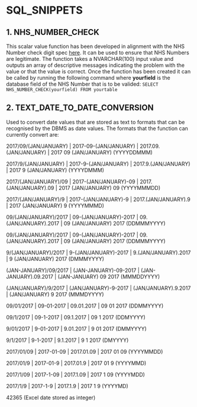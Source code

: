 # SQL_SNIPPETS

## 1. NHS_NUMBER_CHECK
This scalar value function has been developed in alignment with the NHS Number check digit spec [here](http://www.datadictionary.nhs.uk/version2/data_dictionary/data_field_notes/n/nhs_number_de.asp?shownav=0).  It can be used to ensure that NHS Numbers are legitimate.  The function takes a NVARCHAR(100) input value and outputs an array of descriptive messages indicating the problem with the value or that the value is correct.  Once the function has been created it can be called by running the following command where **yourfield** is the database field of the NHS Number that is to be valided: 
```SELECT NHS_NUMBER_CHECK(yourfield) FROM yourtable```

## 2. TEXT_DATE_TO_DATE_CONVERSION
Used to convert date values that are stored as text to formats that can be recognised by the DBMS as date values.  The formats that the function can currently convert are:

2017/09/(JAN/JANUARY) | 2017-09-(JAN/JANUARY) | 2017.09.(JAN/JANUARY) | 2017 09 (JAN/JANUARY) (YYYYDDMMM)

2017/9/(JAN/JANUARY) | 2017-9-(JAN/JANUARY) | 2017.9.(JAN/JANUARY) | 2017 9 (JAN/JANUARY) (YYYYDMMM)

2017/(JAN/JANUARY)/09 | 2017-(JAN/JANUARY)-09 | 2017.(JAN/JANUARY).09 | 2017 (JAN/JANUARY) 09 (YYYYMMMDD)

2017/(JAN/JANUARY)/9 | 2017-(JAN/JANUARY)-9 | 2017.(JAN/JANUARY).9 | 2017 (JAN/JANUARY) 9 (YYYYMMMD)

09/(JAN/JANUARY)/2017 | 09-(JAN/JANUARY)-2017 | 09.(JAN/JANUARY).2017 | 09 (JAN/JANUARY) 2017 (DDMMMYYYY)

09/(JAN/JANUARY)/2017 | 09-(JAN/JANUARY)-2017 | 09.(JAN/JANUARY).2017 | 09 (JAN/JANUARY) 2017 (DDMMMYYYY)

9/(JAN/JANUARY)/2017 | 9-(JAN/JANUARY)-2017 | 9.(JAN/JANUARY).2017 | 9 (JAN/JANUARY) 2017 (DMMMYYYY)

(JAN-JANUARY)/09/2017 | (JAN-JANUARY)-09-2017 | (JAN-JANUARY).09.2017 | (JAN-JANUARY) 09 2017 (MMMDDYYYY)

(JAN/JANUARY)/9/2017 | (JAN/JANUARY)-9-2017 | (JAN/JANUARY).9.2017 | (JAN/JANUARY) 9 2017 (MMMDYYYY)

09/01/2017 | 09-01-2017 | 09.01.2017 | 09 01 2017 (DDMMYYYY)

09/1/2017 | 09-1-2017 | 09.1.2017 | 09 1 2017 (DDMYYYY)

9/01/2017 | 9-01-2017 | 9.01.2017 | 9 01 2017 (DMMYYYY)

9/1/2017 | 9-1-2017 | 9.1.2017 | 9 1 2017 (DMYYYY)

2017/01/09 | 2017-01-09 | 2017.01.09 | 2017 01 09 (YYYYMMDD)

2017/01/9 | 2017-01-9 | 2017.01.9 | 2017 01 9 (YYYYMMD)

2017/1/09 | 2017-1-09 | 2017.1.09 | 2017 1 09 (YYYYMDD)

2017/1/9 | 2017-1-9 | 2017.1.9 | 2017 1 9 (YYYYMD)

42365 (Excel date stored as integer)



